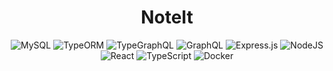 <div align="center">
  <h1>NoteIt</h1>
  <img alt="MySQL" src="https://img.shields.io/badge/mysql-%2300f.svg?style=for-the-badge&logo=mysql&logoColor=white" class="icon"/>
  <img alt="TypeORM" src="https://img.shields.io/badge/typeorm-%2300f.svg?style=for-the-badge" class="icon"/>
  <img alt="TypeGraphQL" src="https://img.shields.io/badge/-TypeGraphQL-%23C04392?style=for-the-badge" class="icon"/>
  <img alt="GraphQL" src="https://img.shields.io/badge/-GraphQL-E10098?style=for-the-badge&logo=graphql&logoColor=white" class="icon"/>
  <img alt="Express.js" src="https://img.shields.io/badge/express.js-%23404d59.svg?style=for-the-badge&logo=express&logoColor=%2361DAFB" class="icon"/>
  <img alt="NodeJS" src="https://img.shields.io/badge/node.js-6DA55F?style=for-the-badge&logo=node.js&logoColor=white" class="icon"/>
  <img alt="React" src="https://img.shields.io/badge/react-%2320232a.svg?style=for-the-badge&logo=react&logoColor=%2361DAFB" class="icon""/>
  <img alt="TypeScript" src="https://img.shields.io/badge/typescript-%23007ACC.svg?style=for-the-badge&logo=typescript&logoColor=white" class="icon"/>
  <img alt="Docker" src="https://img.shields.io/badge/docker-%230db7ed.svg?style=for-the-badge&logo=docker&logoColor=white" class="icon"/>
</div>
